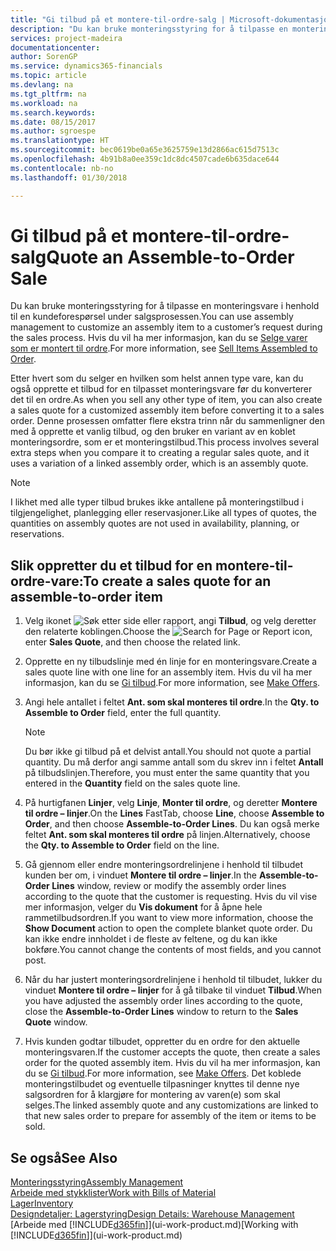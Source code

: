 ```yaml
---
title: "Gi tilbud på et montere-til-ordre-salg | Microsoft-dokumentasjon"
description: "Du kan bruke monteringsstyring for å tilpasse en monteringsvare i henhold til en kundeforespørsel under salgsprosessen."
services: project-madeira
documentationcenter: 
author: SorenGP
ms.service: dynamics365-financials
ms.topic: article
ms.devlang: na
ms.tgt_pltfrm: na
ms.workload: na
ms.search.keywords: 
ms.date: 08/15/2017
ms.author: sgroespe
ms.translationtype: HT
ms.sourcegitcommit: bec0619be0a65e3625759e13d2866ac615d7513c
ms.openlocfilehash: 4b91b8a0ee359c1dc8dc4507cade6b635dace644
ms.contentlocale: nb-no
ms.lasthandoff: 01/30/2018

---
```

# <a name="quote-an-assemble-to-order-sale"></a><span data-ttu-id="0b1cd-103">Gi tilbud på et montere-til-ordre-salg</span><span class="sxs-lookup"><span data-stu-id="0b1cd-103">Quote an Assemble-to-Order Sale</span></span>
<span data-ttu-id="0b1cd-104">Du kan bruke monteringsstyring for å tilpasse en monteringsvare i henhold til en kundeforespørsel under salgsprosessen.</span><span class="sxs-lookup"><span data-stu-id="0b1cd-104">You can use assembly management to customize an assembly item to a customer’s request during the sales process.</span></span> <span data-ttu-id="0b1cd-105">Hvis du vil ha mer informasjon, kan du se [Selge varer som er montert til ordre](assembly-how-to-sell-items-assembled-to-order.md).</span><span class="sxs-lookup"><span data-stu-id="0b1cd-105">For more information, see [Sell Items Assembled to Order](assembly-how-to-sell-items-assembled-to-order.md).</span></span>  

<span data-ttu-id="0b1cd-106">Etter hvert som du selger en hvilken som helst annen type vare, kan du også opprette et tilbud for en tilpasset monteringsvare før du konverterer det til en ordre.</span><span class="sxs-lookup"><span data-stu-id="0b1cd-106">As when you sell any other type of item, you can also create a sales quote for a customized assembly item before converting it to a sales order.</span></span> <span data-ttu-id="0b1cd-107">Denne prosessen omfatter flere ekstra trinn når du sammenligner den med å opprette et vanlig tilbud, og den bruker en variant av en koblet monteringsordre, som er et monteringstilbud.</span><span class="sxs-lookup"><span data-stu-id="0b1cd-107">This process involves several extra steps when you compare it to creating a regular sales quote, and it uses a variation of a linked assembly order, which is an assembly quote.</span></span>

> [!NOTE]  
>  <span data-ttu-id="0b1cd-108">I likhet med alle typer tilbud brukes ikke antallene på monteringstilbud i tilgjengelighet, planlegging eller reservasjoner.</span><span class="sxs-lookup"><span data-stu-id="0b1cd-108">Like all types of quotes, the quantities on assembly quotes are not used in availability, planning, or reservations.</span></span>  

## <a name="to-create-a-sales-quote-for-an-assemble-to-order-item"></a><span data-ttu-id="0b1cd-109">Slik oppretter du et tilbud for en montere-til-ordre-vare:</span><span class="sxs-lookup"><span data-stu-id="0b1cd-109">To create a sales quote for an assemble-to-order item</span></span>  
1.  <span data-ttu-id="0b1cd-110">Velg ikonet ![Søk etter side eller rapport](media/ui-search/search_small.png "Søk etter side eller rapport"), angi **Tilbud**, og velg deretter den relaterte koblingen.</span><span class="sxs-lookup"><span data-stu-id="0b1cd-110">Choose the ![Search for Page or Report](media/ui-search/search_small.png "Search for Page or Report icon") icon, enter **Sales Quote**, and then choose the related link.</span></span>  
2.  <span data-ttu-id="0b1cd-111">Opprette en ny tilbudslinje med én linje for en monteringsvare.</span><span class="sxs-lookup"><span data-stu-id="0b1cd-111">Create a sales quote line with one line for an assembly item.</span></span> <span data-ttu-id="0b1cd-112">Hvis du vil ha mer informasjon, kan du se [Gi tilbud](sales-how-make-offers.md).</span><span class="sxs-lookup"><span data-stu-id="0b1cd-112">For more information, see [Make Offers](sales-how-make-offers.md).</span></span>  
3.  <span data-ttu-id="0b1cd-113">Angi hele antallet i feltet **Ant. som skal monteres til ordre**.</span><span class="sxs-lookup"><span data-stu-id="0b1cd-113">In the **Qty. to Assemble to Order** field, enter the full quantity.</span></span>

    > [!NOTE]  
    >  <span data-ttu-id="0b1cd-114">Du bør ikke gi tilbud på et delvist antall.</span><span class="sxs-lookup"><span data-stu-id="0b1cd-114">You should not quote a partial quantity.</span></span> <span data-ttu-id="0b1cd-115">Du må derfor angi samme antall som du skrev inn i feltet **Antall** på tilbudslinjen.</span><span class="sxs-lookup"><span data-stu-id="0b1cd-115">Therefore, you must enter the same quantity that you entered in the **Quantity** field on the sales quote line.</span></span>  

4.  <span data-ttu-id="0b1cd-116">På hurtigfanen **Linjer**, velg **Linje**, **Monter til ordre**, og deretter **Montere til ordre – linjer**.</span><span class="sxs-lookup"><span data-stu-id="0b1cd-116">On the **Lines** FastTab, choose **Line**, choose **Assemble to Order**, and then choose **Assemble-to-Order Lines**.</span></span> <span data-ttu-id="0b1cd-117">Du kan også merke feltet **Ant. som skal monteres til ordre** på linjen.</span><span class="sxs-lookup"><span data-stu-id="0b1cd-117">Alternatively, choose the **Qty. to Assemble to Order** field on the line.</span></span>  
5.  <span data-ttu-id="0b1cd-118">Gå gjennom eller endre monteringsordrelinjene i henhold til tilbudet kunden ber om, i vinduet **Montere til ordre – linjer**.</span><span class="sxs-lookup"><span data-stu-id="0b1cd-118">In the **Assemble-to-Order Lines** window, review or modify the assembly order lines according to the quote that the customer is requesting.</span></span> <span data-ttu-id="0b1cd-119">Hvis du vil vise mer informasjon, velger du **Vis dokument** for å åpne hele rammetilbudsordren.</span><span class="sxs-lookup"><span data-stu-id="0b1cd-119">If you want to view more information, choose the **Show Document** action to open the complete blanket quote order.</span></span> <span data-ttu-id="0b1cd-120">Du kan ikke endre innholdet i de fleste av feltene, og du kan ikke bokføre.</span><span class="sxs-lookup"><span data-stu-id="0b1cd-120">You cannot change the contents of most fields, and you cannot post.</span></span>  
6.  <span data-ttu-id="0b1cd-121">Når du har justert monteringsordrelinjene i henhold til tilbudet, lukker du vinduet **Montere til ordre – linjer** for å gå tilbake til vinduet **Tilbud**.</span><span class="sxs-lookup"><span data-stu-id="0b1cd-121">When you have adjusted the assembly order lines according to the quote, close the **Assemble-to-Order Lines** window to return to the **Sales Quote** window.</span></span>  
7.  <span data-ttu-id="0b1cd-122">Hvis kunden godtar tilbudet, oppretter du en ordre for den aktuelle monteringsvaren.</span><span class="sxs-lookup"><span data-stu-id="0b1cd-122">If the customer accepts the quote, then create a sales order for the quoted assembly item.</span></span> <span data-ttu-id="0b1cd-123">Hvis du vil ha mer informasjon, kan du se [Gi tilbud](sales-how-make-offers.md).</span><span class="sxs-lookup"><span data-stu-id="0b1cd-123">For more information, see [Make Offers](sales-how-make-offers.md).</span></span> <span data-ttu-id="0b1cd-124">Det koblede monteringstilbudet og eventuelle tilpasninger knyttes til denne nye salgsordren for å klargjøre for montering av varen(e) som skal selges.</span><span class="sxs-lookup"><span data-stu-id="0b1cd-124">The linked assembly quote and any customizations are linked to that new sales order to prepare for assembly of the item or items to be sold.</span></span>  

## <a name="see-also"></a><span data-ttu-id="0b1cd-125">Se også</span><span class="sxs-lookup"><span data-stu-id="0b1cd-125">See Also</span></span>  
[<span data-ttu-id="0b1cd-126">Monteringsstyring</span><span class="sxs-lookup"><span data-stu-id="0b1cd-126">Assembly Management</span></span>](assembly-assemble-items.md)  
[<span data-ttu-id="0b1cd-127">Arbeide med stykklister</span><span class="sxs-lookup"><span data-stu-id="0b1cd-127">Work with Bills of Material</span></span>](inventory-how-work-BOMs.md)  
[<span data-ttu-id="0b1cd-128">Lager</span><span class="sxs-lookup"><span data-stu-id="0b1cd-128">Inventory</span></span>](inventory-manage-inventory.md)  
[<span data-ttu-id="0b1cd-129">Designdetaljer: Lagerstyring</span><span class="sxs-lookup"><span data-stu-id="0b1cd-129">Design Details: Warehouse Management</span></span>](design-details-warehouse-management.md)  
<span data-ttu-id="0b1cd-130">[Arbeide med [!INCLUDE[d365fin](includes/d365fin_md.md)]](ui-work-product.md)</span><span class="sxs-lookup"><span data-stu-id="0b1cd-130">[Working with [!INCLUDE[d365fin](includes/d365fin_md.md)]](ui-work-product.md)</span></span>

